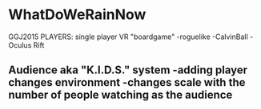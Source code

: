 # WhatDoWeRainNow
GGJ2015
PLAYERS:
single player VR "boardgame"
-roguelike
-CalvinBall
-Oculus Rift

Audience aka "K.I.D.S." system
-adding player changes environment
-changes scale with the number of people watching as the audience
-
